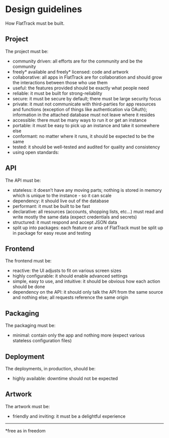 
# Design guidelines

How FlatTrack must be built.


## Project

The project must be:

-   community driven: all efforts are for the community and be the community
-   freely\* available and freely\* licensed: code and artwork
-   collaborative: all apps in FlatTrack are for collaboration and should grow the interactions between those who use them
-   useful: the features provided should be exactly what people need
-   reliable: it must be built for strong-reliablity
-   secure: it must be secure by default; there must be large security focus
-   private: it must not communicate with third-parties for app resources and functions (exception of things like authentication via OAuth); information in the attached database must not leave where it resides
-   accessible: there must be many ways to run it or get an instance
-   portable: it must be easy to pick up an instance and take it somewhere else
-   conformant: no matter where it runs, it should be expected to be the same
-   tested: it should be well-tested and audited for quality and consistency
-   using open standards:


## API

The API must be:

-   stateless: it doesn&rsquo;t have any moving parts; nothing is stored in memory which is unique to the instance - so it can scale
-   dependency: it should live out of the database
-   performant: it must be built to be fast
-   declarative: all resources (accounts, shopping lists, etc&#x2026;) must read and write mostly the same data (expect credentials and secrets)
-   structured: it must respond and accept JSON data
-   split up into packages: each feature or area of FlatTrack must be split up in package for easy reuse and testing


## Frontend

The frontend must be:

-   reactive: the UI adjusts to fit on various screen sizes
-   highly configurable: it should enable advanced settings
-   simple, easy to use, and intuitive: it should be obvious how each action should be done
-   dependency on the API: it should only talk the API from the same source and nothing else; all requests reference the same origin


## Packaging

The packaging must be:

-   minimal: contain only the app and nothing more (expect various stateless configuration files)


## Deployment

The deployments, in production, should be:

-   highly available: downtime should not be expected


## Artwork

The artwork must be:

-   friendly and inviting: it must be a delightful experience

---

\*free as in freedom

